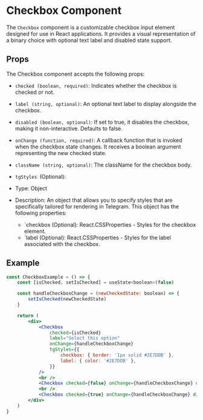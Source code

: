 # Checkbox Component

The `Checkbox` component is a customizable checkbox input element designed for use in React applications. It provides a visual representation of a binary choice with optional text label and disabled state support.

## Props

The Checkbox component accepts the following props:

-   `checked (boolean, required)`: Indicates whether the checkbox is checked or not.

-   `label (string, optional)`: An optional text label to display alongside the checkbox.

-   `disabled (boolean, optional)`: If set to true, it disables the checkbox, making it non-interactive. Defaults to false.

-   `onChange (function, required)`: A callback function that is invoked when the checkbox state changes. It receives a boolean argument representing the new checked state.

-   `className (string, optional)`: The className for the checkbox body.

-   `tgStyles `(Optional):
-   Type: Object
-   Description: An object that allows you to specify styles that are specifically tailored for rendering in Telegram. This object has the following properties:
    -   `checkbox (Optional): React.CSSProperties - Styles for the checkbox element.
    -   `label (Optional): React.CSSProperties - Styles for the label associated with the checkbox.

## Example

```jsx
const CheckboxExample = () => {
    const [isChecked, setIsChecked] = useState<boolean>(false)

    const handleCheckboxChange = (newCheckedState: boolean) => {
        setIsChecked(newCheckedState)
    }

    return (
        <div>
            <Checkbox
                checked={isChecked}
                label="Select this option"
                onChange={handleCheckboxChange}
                tgStyles={{
                    checkbox: { border: '1px solid #2E7DDB' },
                    label: { color: '#2E7DDB' },
                }}
            />
            <br />
            <Checkbox checked={false} onChange={handleCheckboxChange} disabled label="Disabled" />
            <br />
            <Checkbox checked={true} onChange={handleCheckboxChange} disabled label="Active Disabled" />
        </div>
    )
}
```
